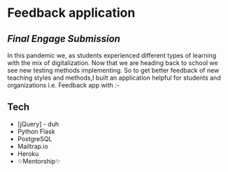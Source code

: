 # Feedback application
## _Final Engage Submission_


In this pandemic we, as students experienced different types of learning with the mix of digitalization.
Now that we are heading back to school we see new testing methods implementing. So to get better feedback of new teaching styles and methods,I built an application helpful for students and organizations i.e. Feedback app with :-
## Tech

- [jQuery] - duh
- Python Flask
- PostgreSQL
- Mailtrap.io
- Heroku
- ✨Mentorship✨

